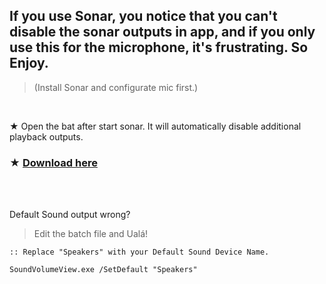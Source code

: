 ## If you use Sonar, you notice that you can't disable the sonar outputs in app, and if you only use this for the microphone, it's frustrating. So Enjoy.
> (Install Sonar and configurate mic first.)

</br>

★ Open the bat after start sonar. It will automatically disable additional playback outputs.

### ★ [Download here](https://github.com/gzmatte/sonar/releases/download/1/Sonar.bat)

</br> 

</br> 

Default Sound output wrong? 
> Edit the batch file and Ualá!

```
:: Replace "Speakers" with your Default Sound Device Name.

SoundVolumeView.exe /SetDefault "Speakers"
```
